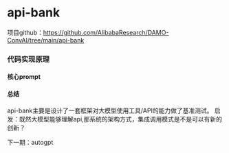 # api-bank
项目github：https://github.com/AlibabaResearch/DAMO-ConvAI/tree/main/api-bank

### 代码实现原理

#### 核心prompt


#### 总结

api-bank主要是设计了一套框架对大模型使用工具/API的能力做了基准测试。
启发：既然大模型能够理解api,那系统的架构方式，集成调用模式是不是可以有新的创新？
![]()

下一期：autogpt